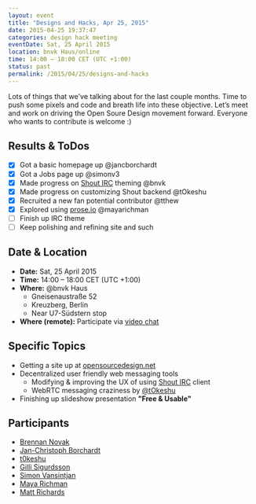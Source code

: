 ```yaml
---
layout: event
title: "Designs and Hacks, Apr 25, 2015"
date: 2015-04-25 19:37:47
categories: design hack meeting
eventDate: Sat, 25 April 2015
location: bnvk Haus/online
time: 14:00 – 18:00 CET (UTC +1:00)
status: past
permalink: /2015/04/25/designs-and-hacks
---
```


Lots of things that we've talking about for the last couple months. Time to push some pixels and code and breath life into these objective. Let’s meet and work on driving the Open Soure Design movement forward. Everyone who wants to contribute is welcome :)

## Results & ToDos

- [x] Got a basic homepage up @jancborchardt
- [x] Got a Jobs page up @simonv3
- [x] Made progress on [Shout IRC](https://github.com/bnvk/shout) theming @bnvk
- [x] Made progress on customizing Shout backend @tOkeshu
- [x] Recruited a new fan potential contributor @tthew
- [x] Explored using [prose.io](http://prose.io) @mayarichman
- [ ] Finish up IRC theme
- [ ] Keep polishing and refining site and such

## Date & Location

- **Date:** Sat, 25 April 2015
- **Time:** 14:00 – 18:00 CET (UTC +1:00)
- **Where:** @bnvk Haus
  - Gneisenaustraße 52
  - Kreuzberg, Berlin
  - Near U7-Südstern stop
- **Where (remote):** Participate via [video chat](https://appear.in/opensourcedesign)

## Specific Topics

- Getting a site up at [opensourcedesign.net](https://opensourcedesign.net)
- Decentralized user friendly web messaging tools
  - Modifying & improving the UX of using [Shout IRC](http://shout-irc.com) client
  - WebRTC messaging craziness by [@tOkeshu](https://github.com/tOkeshu)
- Finishing up slideshow presentation **"Free & Usable"**

## Participants

- [Brennan Novak](https://github.com/bnvk)
- [Jan-Christoph Borchardt](https://github.com/jancborchardt)
- [t0keshu](https://github.com/tOkeshu)
- [Gilli Sigurdsson](https://github.com/gillisig)
- [Simon Vansintjan](https://github.com/simonv3)
- [Maya Richman](https://github.com/mayarichman)
- [Matt Richards](https://github.com/tthew)
